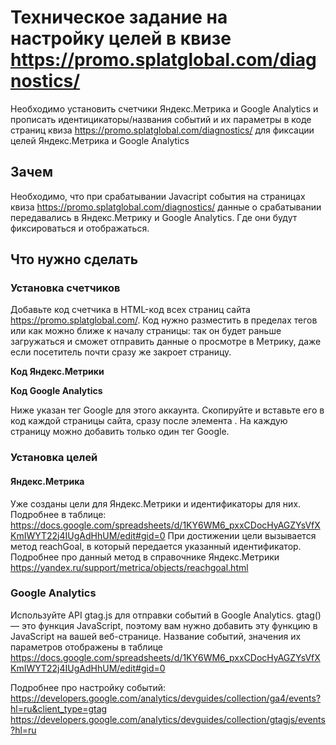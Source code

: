 # Техническое задание на настройку целей в квизе https://promo.splatglobal.com/diagnostics/
Необходимо установить счетчики Яндекс.Метрика и Google Analytics и прописать идентицикаторы/названия событий и их параметры в коде страниц квиза https://promo.splatglobal.com/diagnostics/ для фиксации целей Яндекс.Метрика и Google Analytics
## Зачем
Необходимо, что при срабатывании Javacript события на страницах квиза https://promo.splatglobal.com/diagnostics/ данные о срабатывании передавались в Яндекс.Метрику и Google Analytics.
Где они будут фиксироваться и отображаться.
## Что нужно сделать
### Установка счетчиков
Добавьте код счетчика в HTML-код всех страниц сайта https://promo.splatglobal.com/. Код нужно разместить в пределах тегов <head> </head> или <body> </body> как можно ближе к началу страницы: так он будет раньше загружаться и сможет отправить данные о просмотре в Метрику, даже если посетитель почти сразу же закроет страницу.

**Код Яндекс.Метрики**
<!-- Yandex.Metrika counter -->
<script type="text/javascript" >
   (function(m,e,t,r,i,k,a){m[i]=m[i]||function(){(m[i].a=m[i].a||[]).push(arguments)};
   m[i].l=1*new Date();
   for (var j = 0; j < document.scripts.length; j++) {if (document.scripts[j].src === r) { return; }}
   k=e.createElement(t),a=e.getElementsByTagName(t)[0],k.async=1,k.src=r,a.parentNode.insertBefore(k,a)})
   (window, document, "script", "https://mc.yandex.ru/metrika/tag.js", "ym");

   ym(92962183, "init", {
        clickmap:true,
        trackLinks:true,
        accurateTrackBounce:true,
        webvisor:true
   });
</script>
<noscript><div><img src="https://mc.yandex.ru/watch/92962183" style="position:absolute; left:-9999px;" alt="" /></div></noscript>
<!-- /Yandex.Metrika counter -->

**Код Google Analytics**
<!-- Google tag (gtag.js) -->
<script async src="https://www.googletagmanager.com/gtag/js?id=G-FRXEH8R5E9"></script>
<script>
  window.dataLayer = window.dataLayer || [];
  function gtag(){dataLayer.push(arguments);}
  gtag('js', new Date());

  gtag('config', 'G-FRXEH8R5E9');
</script>

Ниже указан тег Google для этого аккаунта. Скопируйте и вставьте его в код каждой страницы сайта, сразу после элемента <head>. На каждую страницу можно добавить только один тег Google.

### Установка целей
#### Яндекс.Метрика
Уже созданы цели для Яндекс.Метрики и идентификаторы для них. Подробнее в таблице: https://docs.google.com/spreadsheets/d/1KY6WM6_pxxCDocHyAGZYsVfXKmIWYT22j4IUgAdHhUM/edit#gid=0 
При достижении цели вызывается метод reachGoal, в который передается указанный идентификатор. Подробнее про данный метод в справочнике Яндекс.Метрики https://yandex.ru/support/metrica/objects/reachgoal.html
### Google Analytics
Используйте API gtag.js для отправки событий в Google Analytics. gtag() — это функция JavaScript, поэтому вам нужно добавить эту функцию в JavaScript на вашей веб-странице. 
Название событий, значения их параметров отображены в таблице https://docs.google.com/spreadsheets/d/1KY6WM6_pxxCDocHyAGZYsVfXKmIWYT22j4IUgAdHhUM/edit#gid=0

Подробнее про настройку событий: https://developers.google.com/analytics/devguides/collection/ga4/events?hl=ru&client_type=gtag
https://developers.google.com/analytics/devguides/collection/gtagjs/events?hl=ru


